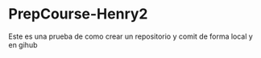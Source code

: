# PrepCourse-Henry2
Este es una prueba de como crear un repositorio y comit de forma local y en gihub